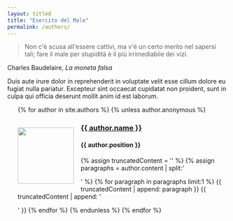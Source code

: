 ```yaml
---
layout: titled
title: "Esercito del Male"
permalink: /authors/
---
```


<blockquote class="quote">
  <p>Non c'è scusa all'essere cattivi, ma v'è un certo merito nel sapersi tali; fare il male per stupidità è il più irrimediabile dei vizi.</p>
</blockquote>
<div class="author">Charles Baudelaire, <cite>La moneta falsa</cite> </div>

Duis aute irure dolor in reprehenderit in voluptate velit esse cillum dolore eu fugiat nulla pariatur. Excepteur sint occaecat cupidatat non proident, sunt in culpa qui officia deserunt mollit anim id est laborum.

<ul>
  {% for author in site.authors %}
    {% unless author.anonymous %}
    <br>
    <img src="img/{{ author.image }}" style="float: left; width:128px; height:128px; margin-right:16px; margin-top:32px; margin-bottom:8px;">
    <h3 class="donthyphenate" style="display: flex;"><a href="{{ author.url }}">{{ author.name }}</a></h3>
    <h4 class="donthyphenate">{{ author.position }}</h4>
    {% assign truncatedContent = '' %}
    {% assign paragraphs = author.content | split:'</p>' %}
    {% for paragraph in paragraphs limit:1 %}
      {{ truncatedContent | append: paragraph }}
      {{ truncatedContent | append: '</p>' }}
    {% endfor %}
    {% endunless %}
  {% endfor %}
</ul>
